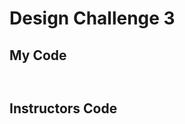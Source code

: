 # Design Challenge 3

## My Code

```css

```

```html

```

## Instructors Code

```css

```

```html

```